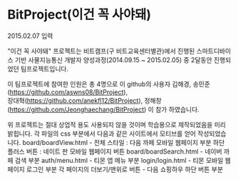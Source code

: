 # BitProject(이건 꼭 사야돼)
2015.02.07 입력

"이건 꼭 사야돼" 프로젝트는 비트캠프(구 비트교육센터별관)에서 진행된 스마트디바이스 기반 사물지능통신 개발자 양성과정(2014.09.15 ~ 2015.02.05) 중 2달동안 진행되었던 팀프로젝트입니다.

이 팀프로젝트에 참여한 인원은 총 4명으로
이 github의 사용자 김해경, 
송민준(https://github.com/aswns08/BitProject),  
장대혁(https://github.com/anekfl12/BitProject),
정해창(https://github.com/Jeonghaechang/BitProject)
이 참가 하였습니다.

위 프로젝트는 절대 상업적 용도 사용되지 않을 것이며 학습용으로 제작되었음을 미리 밝힙니다.
각 파일의 css 부분에서 다음과 같은 사이트에서 모티브를 얻어 작성되었습니다.
board/boardView.html -  전체 스타일 : 다음 까페 모바일 웹페이지 부분
                        하단 플러스 버튼 : 네이트 판 모바일 웹페이지 버튼
board/boardSearch.html - 네이버 까페 검색 부분
auth/menu.html  - 티몬 앱 메뉴 부분
login/login.html - 티몬 모바일 웹페이지 로그인 부분
각 페이지의 더보기/맨위로 버튼 - 다음 쇼핑하우 하단 버튼 부분






